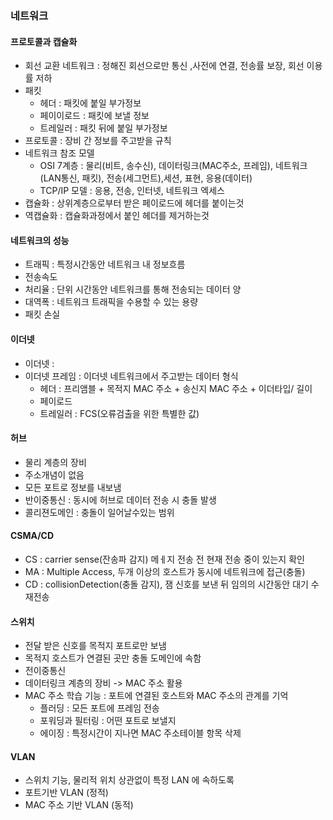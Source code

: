 ### 네트워크
#### 프로토콜과 캡슐화
- 회선 교환 네트워크 : 정해진 회선으로만 통신 ,사전에 연결, 전송률 보장, 회선 이용률 저하
- 패킷 
  - 헤더 : 패킷에 붙일 부가정보
  - 페이이로드 : 패킷에 보낼 정보
  - 트레일러 : 패킷 뒤에 붙일 부가정보
- 프로토콜 : 장비 간 정보를 주고받을 규칙
- 네트워크 참조 모델
  - OSI 7계층 : 물리(비트, 송수신), 데이터링크(MAC주소, 프레임), 네트워크(LAN통신, 패킷), 전송(세그먼트),세션, 표현, 응용(데이터)
  - TCP/IP 모델 : 응용, 전송, 인터넷, 네트워크 엑세스
- 캡슐화 : 상위계층으로부터 받은 페이로드에 헤더를 붙이는것
- 역캡슐화 : 캡슐화과정에서 붙인 헤더를 제거하는것

#### 네트워크의 성능
- 트래픽 : 특정시간동안 네트워크 내 정보흐름
- 전송속도
- 처리율 : 단위 시간동안 네트워크를 통해 전송되는 데이터 양
- 대역폭 : 네트워크 트래픽을 수용할 수 있는 용량
- 패킷 손실

#### 이더넷
- 이더넷 : 
- 이더넷 프레임 : 이더넷 네트워크에서 주고받는 데이터 형식
  - 헤더 : 프리앰블 + 목적지 MAC 주소 + 송신지 MAC 주소 + 이더타입/ 길이
  - 페이로드
  - 트레일러 : FCS(오류검출을 위한 특별한 값)

#### 허브
- 물리 계층의 장비
- 주소개념이 없음
- 모든 포트로 정보를 내보냄
- 반이중통신 : 동시에 허브로 데이터 전송 시 충돌 발생
- 콜리젼도메인 : 충돌이 일어날수있는 범위

#### CSMA/CD
- CS : carrier sense(잔송파 감지) 메ㅔ지 전송 전 현재 전송 중이 있는지 확인
- MA : Multiple Access, 두개 이상의 호스트가 동시에 네트워크에 접근(충돌)
- CD : collisionDetection(충돌 감지), 잼 신호를 보낸 뒤 임의의 시간동안 대기 수 재전송

#### 스위치
- 전달 받은 신호를 목적지 포트로만 보냄
- 목적지 호스트가 연결된 곳만 충돌 도메인에 속함
- 전이중통신
- 데이터링크 계층의 장비 -> MAC 주소 활용
- MAC 주소 학습 기능 : 포트에 연결된 호스트와 MAC 주소의 관계를 기억
  - 플러딩 : 모든 포트에 프레임 전송
  - 포워딩과 필터링 : 어떤 포트로 보낼지 
  - 에이징 : 특정시간이 지나면 MAC 주소테이블 항목 삭제

#### VLAN
- 스위치 기능, 물리적 위치 상관없이 특정 LAN 에 속하도록
- 포트기반 VLAN (정적)
- MAC 주소 기반 VLAN (동적)
